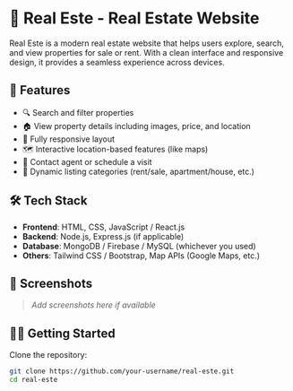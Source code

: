 # 🏡 Real Este - Real Estate Website

Real Este is a modern real estate website that helps users explore, search, and view properties for sale or rent. With a clean interface and responsive design, it provides a seamless experience across devices.

## 🚀 Features

- 🔍 Search and filter properties
- 🏠 View property details including images, price, and location
- 📱 Fully responsive layout
- 🗺️ Interactive location-based features (like maps)
- 🧾 Contact agent or schedule a visit
- 📂 Dynamic listing categories (rent/sale, apartment/house, etc.)

## 🛠️ Tech Stack

- **Frontend**: HTML, CSS, JavaScript / React.js
- **Backend**: Node.js, Express.js (if applicable)
- **Database**: MongoDB / Firebase / MySQL (whichever you used)
- **Others**: Tailwind CSS / Bootstrap, Map APIs (Google Maps, etc.)

## 📸 Screenshots

> *Add screenshots here if available*

## 🧑‍💻 Getting Started

Clone the repository:

```bash
git clone https://github.com/your-username/real-este.git
cd real-este
